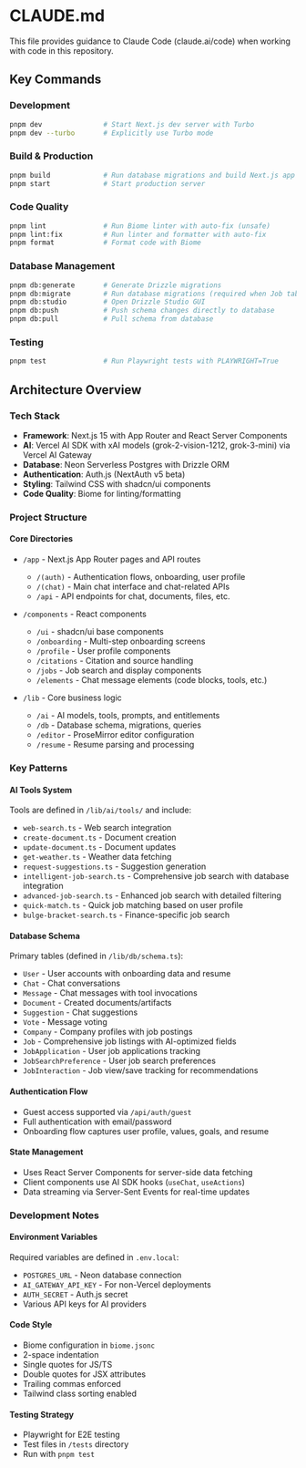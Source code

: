 # CLAUDE.md

This file provides guidance to Claude Code (claude.ai/code) when working with code in this repository.

## Key Commands

### Development
```bash
pnpm dev               # Start Next.js dev server with Turbo
pnpm dev --turbo       # Explicitly use Turbo mode
```

### Build & Production
```bash
pnpm build             # Run database migrations and build Next.js app
pnpm start             # Start production server
```

### Code Quality
```bash
pnpm lint              # Run Biome linter with auto-fix (unsafe)
pnpm lint:fix          # Run linter and formatter with auto-fix
pnpm format            # Format code with Biome
```

### Database Management
```bash
pnpm db:generate       # Generate Drizzle migrations
pnpm db:migrate        # Run database migrations (required when Job table error occurs)
pnpm db:studio         # Open Drizzle Studio GUI
pnpm db:push           # Push schema changes directly to database
pnpm db:pull           # Pull schema from database
```

### Testing
```bash
pnpm test              # Run Playwright tests with PLAYWRIGHT=True
```

## Architecture Overview

### Tech Stack
- **Framework**: Next.js 15 with App Router and React Server Components
- **AI**: Vercel AI SDK with xAI models (grok-2-vision-1212, grok-3-mini) via Vercel AI Gateway
- **Database**: Neon Serverless Postgres with Drizzle ORM
- **Authentication**: Auth.js (NextAuth v5 beta)
- **Styling**: Tailwind CSS with shadcn/ui components
- **Code Quality**: Biome for linting/formatting

### Project Structure

#### Core Directories
- `/app` - Next.js App Router pages and API routes
  - `/(auth)` - Authentication flows, onboarding, user profile
  - `/(chat)` - Main chat interface and chat-related APIs
  - `/api` - API endpoints for chat, documents, files, etc.

- `/components` - React components
  - `/ui` - shadcn/ui base components
  - `/onboarding` - Multi-step onboarding screens
  - `/profile` - User profile components
  - `/citations` - Citation and source handling
  - `/jobs` - Job search and display components
  - `/elements` - Chat message elements (code blocks, tools, etc.)

- `/lib` - Core business logic
  - `/ai` - AI models, tools, prompts, and entitlements
  - `/db` - Database schema, migrations, queries
  - `/editor` - ProseMirror editor configuration
  - `/resume` - Resume parsing and processing

### Key Patterns

#### AI Tools System
Tools are defined in `/lib/ai/tools/` and include:
- `web-search.ts` - Web search integration
- `create-document.ts` - Document creation
- `update-document.ts` - Document updates
- `get-weather.ts` - Weather data fetching
- `request-suggestions.ts` - Suggestion generation
- `intelligent-job-search.ts` - Comprehensive job search with database integration
- `advanced-job-search.ts` - Enhanced job search with detailed filtering
- `quick-match.ts` - Quick job matching based on user profile
- `bulge-bracket-search.ts` - Finance-specific job search

#### Database Schema
Primary tables (defined in `/lib/db/schema.ts`):
- `User` - User accounts with onboarding data and resume
- `Chat` - Chat conversations
- `Message` - Chat messages with tool invocations
- `Document` - Created documents/artifacts
- `Suggestion` - Chat suggestions
- `Vote` - Message voting
- `Company` - Company profiles with job postings
- `Job` - Comprehensive job listings with AI-optimized fields
- `JobApplication` - User job applications tracking
- `JobSearchPreference` - User job search preferences
- `JobInteraction` - Job view/save tracking for recommendations

#### Authentication Flow
- Guest access supported via `/api/auth/guest`
- Full authentication with email/password
- Onboarding flow captures user profile, values, goals, and resume

#### State Management
- Uses React Server Components for server-side data fetching
- Client components use AI SDK hooks (`useChat`, `useActions`)
- Data streaming via Server-Sent Events for real-time updates

### Development Notes

#### Environment Variables
Required variables are defined in `.env.local`:
- `POSTGRES_URL` - Neon database connection
- `AI_GATEWAY_API_KEY` - For non-Vercel deployments
- `AUTH_SECRET` - Auth.js secret
- Various API keys for AI providers

#### Code Style
- Biome configuration in `biome.jsonc`
- 2-space indentation
- Single quotes for JS/TS
- Double quotes for JSX attributes
- Trailing commas enforced
- Tailwind class sorting enabled

#### Testing Strategy
- Playwright for E2E testing
- Test files in `/tests` directory
- Run with `pnpm test`